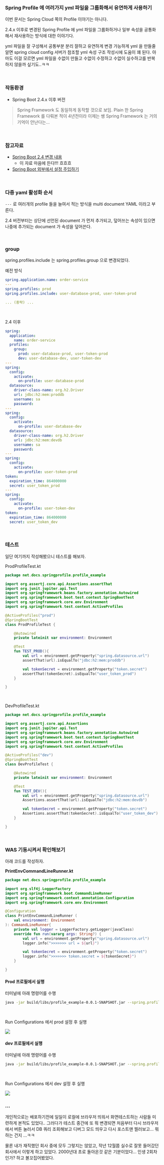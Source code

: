 ### Spring Profile 에 여러가지 yml 파일을 그룹화해서 유연하게 사용하기

이번 문서는 Spring Cloud 쪽의 Profile 이야기는 아니다. <br>

2.4.x 이후로 변경된 Spring Profile 에 yml 파일을 그룹화하거나 일부 속성을 공통화해서 재사용하는 방식에 대한 이야기다. <br>

yml 파일을 잘 구성해서 공통부분 분리 잘하고 유연하게 변경 가능하게 yml 을 만들줄 알면 spring cloud config 서버가 참조할 yml 속성 구조 작성시에 도움이 꽤 된다. 아마도 이걸 모르면 yml 파일을 수없이 만들고 수없이 수정하고 수없이 실수하고를 반복하지 않을까 싶기도..ㅋㅋ<br>

<br>



### 작동환경

- Spring Boot 2.4.x 이후 버전

> Spring Framework 도 동일하게 동작할 것으로 보임. Plain 한 Spring Framework 를 다뤄본 적이 4년전이라 이제는 쌩 Spring Framework 는 거의 기억이 안난다는...

<br>



### 참고자료

- [Spring Boot 2.4 변경 내용](tangoblog.tistory.com/13)
  - 이 자료 마음에 든다!!! 흐흐흐
- [Spring Boot 외부에서 설정 주입하기](https://www.latera.kr/reference/java/2019-09-29-spring-boot-config-externalize/)

<br>



### 다중 yaml 활성화 순서

`---` 로 여러개의 profile 들을 늘여서 적는 방식을 multi document YAML 이라고 부른다.

2.4 버전부터는 상단에 선언된 document 가 먼저 추가되고, 덮어쓰는 속성이 있으면 나중에 추가되는 document 가 속성을 덮어쓴다.

<br>



### group

spring.profiles.include 는 spring.profiles.group 으로 변경되었다.

예전 방식

```yaml
spring.application.name: order-service
---
spring.profiles: prod
spring.profiles.include: user-database-prod, user-token-prod

... (중략) ...

```

<br>



2.4 이후

```yaml
spring:
  application:
    name: order-service
  profiles:
    group:
      prod: user-database-prod, user-token-prod
      dev: user-database-dev, user-token-dev
---
spring:
  config:
    activate:
      on-profile: user-database-prod
  datasource:
    driver-class-name: org.h2.Driver
    url: jdbc:h2:mem:proddb
    username: sa
    password:
---
spring:
  config:
    activate:
      on-profile: user-database-dev
  datasource:
    driver-class-name: org.h2.Driver
    url: jdbc:h2:mem:devdb
    username: sa
    password:
---
spring:
  config:
    activate:
      on-profile: user-token-prod
token:
  expiration_time: 864000000
  secret: user_token_prod
---
spring:
  config:
    activate:
      on-profile: user-token-dev
token:
  expiration_time: 864000000
  secret: user_token_dev
```

<br>



### 테스트

일단 여기까지 작성해봤으니 테스트를 해보자.

ProdProfileTest.kt

```kotlin
package net.docs.springprofile.profile_example

import org.assertj.core.api.Assertions.assertThat
import org.junit.jupiter.api.Test
import org.springframework.beans.factory.annotation.Autowired
import org.springframework.boot.test.context.SpringBootTest
import org.springframework.core.env.Environment
import org.springframework.test.context.ActiveProfiles

@ActiveProfiles("prod")
@SpringBootTest
class ProdProfileTest {

    @Autowired
    private lateinit var environment: Environment

    @Test
    fun TEST_PROD(){
        val url = environment.getProperty("spring.datasource.url")
        assertThat(url).isEqualTo("jdbc:h2:mem:proddb")

        val tokenSecret = environment.getProperty("token.secret")
        assertThat(tokenSecret).isEqualTo("user_token_prod")
    }

}
```

<br>



DevProfileTest.kt

```kotlin
package net.docs.springprofile.profile_example

import org.assertj.core.api.Assertions
import org.junit.jupiter.api.Test
import org.springframework.beans.factory.annotation.Autowired
import org.springframework.boot.test.context.SpringBootTest
import org.springframework.core.env.Environment
import org.springframework.test.context.ActiveProfiles

@ActiveProfiles("dev")
@SpringBootTest
class DevProfileTest {

    @Autowired
    private lateinit var environment: Environment

    @Test
    fun TEST_DEV(){
        val url = environment.getProperty("spring.datasource.url")
        Assertions.assertThat(url).isEqualTo("jdbc:h2:mem:devdb")

        val tokenSecret = environment.getProperty("token.secret")
        Assertions.assertThat(tokenSecret).isEqualTo("user_token_dev")
    }

}
```

<br>



### WAS 기동시켜서 확인해보기

아래 코드를 작성하자.

**PrintEnvCommandLineRunner.kt**

```kotlin
package net.docs.springprofile.profile_example

import org.slf4j.LoggerFactory
import org.springframework.boot.CommandLineRunner
import org.springframework.context.annotation.Configuration
import org.springframework.core.env.Environment

@Configuration
class PrintEnvCommandLineRunner (
    val environment: Environment
): CommandLineRunner{
    private val logger = LoggerFactory.getLogger(javaClass)
    override fun run(vararg args: String?) {
        val url = environment.getProperty("spring.datasource.url")
        logger.info(">>>>>>> url = ${url}")

        val tokenSecret = environment.getProperty("token.secret")
        logger.info(">>>>>>> token.secret = ${tokenSecret}")
    }

}
```



#### Prod 프로필에서 실행

터미널에 아래 명령어를 수행

```bash
java -jar build/libs/profile_example-0.0.1-SNAPSHOT.jar --spring.profiles.active=prod
```

<br>



Run Configurations 에서 prod 설정 후 실행

<img src="./img/SPRING-PROFILE/1.png"/>

<br>



#### dev 프로필에서 실행

터미널에 아래 명령어를 수행

```bash
java -jar build/libs/profile_example-0.0.1-SNAPSHOT.jar --spring.profiles.active=dev
```

<br>



Run Configurations 에서 dev 설정 후 실행

<img src="./img/SPRING-PROFILE/2.png"/>

<br>



### ... 

개인적으로는 배포하기전에 일일이 로컬에 브라우저 띄워서 화면테스트하는 사람들 미련하게 본적도 있었다.. 그러다가 테스트 중간에 또 뭐 변경되면 처음부터 다시 브라우저에서 버튼 눌러서 DB 쿼리 조회해보고 디버그 모드 띄우고 다시 포스트맨 찔러보고... 뭐하는 건지 ...ㅋㅋ<br>

물론 내가 재직했던 회사 중에 모두 그렇지는 않았고, 작년 12월쯤 실수로 잘못 들어갔던 회사에서 이렇게 하고 있었다. 2000년대 초로 돌아온것 같은 기분이었다... 인생 2회차인가? 하고 볼꼬집어봤었다. <br>

<br>